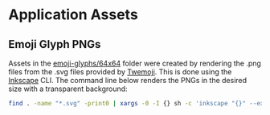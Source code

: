 # Application Assets

## Emoji Glyph PNGs

Assets in the [emoji-glyphs/64x64](emoji-glyphs/64x64) folder were created by rendering the .png files from the .svg files provided by [Twemoji](https://github.com/twitter/twemoji). This is done using the [Inkscape](https://inkscape.org/) CLI. The command line below renders the PNGs in the desired size with a transparent background:

```bash
find . -name "*.svg" -print0 | xargs -0 -I {} sh -c 'inkscape "{}" --export-filename="../64x64/$(basename "{}" .svg).png" --export-width=64 --export-height=64 --export-background=#000000'
```
